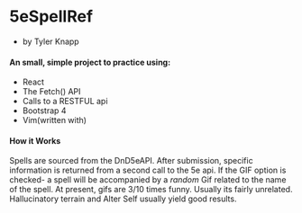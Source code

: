 # 5eSpellRef

* by Tyler Knapp

#### An small, simple project to practice using:

* React
* The Fetch() API
* Calls to a RESTFUL api
* Bootstrap 4
* Vim(written with)

#### How it Works

Spells are sourced from the DnD5eAPI. After submission, specific information is returned from a second call to the 5e api. If the GIF option is checked- a spell will be accompanied by a _random_ Gif related to the name of the spell. At present, gifs are 3/10 times funny. Usually its fairly unrelated. Hallucinatory terrain and Alter Self usually yield good results.
